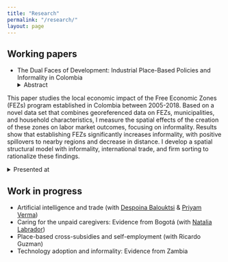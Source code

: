 ```yaml
---
title: "Research"
permalink: "/research/"
layout: page
---
```

## Working papers
- The Dual Faces of Development: Industrial Place-Based Policies and Informality in Colombia
  <details><summary>Abstract</summary> <p> 
This paper studies the local economic impact of the Free Economic Zones (FEZs) program established in Colombia between 2005-2018. Based on a novel data set that combines georeferenced data on FEZs, municipalities, and household characteristics, I measure the spatial effects of the creation of these zones on labor market outcomes, focusing on informality. Results show that establishing FEZs significantly increases informality, with positive spillovers to nearby regions and decrease in distance. I develop a spatial structural model with informality, international trade, and firm sorting to rationalize these findings.  </p></details>
   <details><summary>Presented at</summary> <p> 
      AMSE PhD seminar, QMUL workshop 2024, Urban Economic Association Summer School 2024, LAGV 2024, Konstanz Brown Bag Seminar, French Japanese Conference 2024, Junior Workshop ENS de Lyon 2024
  </p></details>
  
## Work in progress

- Artificial intelligence and trade (with [Despoina Balouktsi](https://sites.google.com/site/desbalouktsi/home) & [Priyam Verma](https://sites.google.com/view/priyamverma))
- Caring for the unpaid caregivers: Evidence from Bogotá (with [Natalia Labrador](https://sites.google.com/view/natalialabradorbernate/home))
- Place-based cross-subsidies and self-employment (with Ricardo Guzman)
- Technology adoption and informality: Evidence from Zambia
